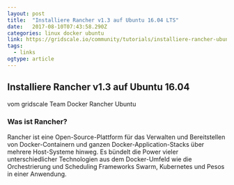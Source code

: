 ```yaml
---
layout: post 
title:  "Installiere Rancher v1.3 auf Ubuntu 16.04 LTS" 
date:   2017-08-10T07:43:58.290Z 
categories: linux docker ubuntu
link: https://gridscale.io/community/tutorials/installiere-rancher-ubuntu-16-04-lts/ 
tags:
  - links
ogtype: article 
---
```


## Installiere Rancher v1.3 auf Ubuntu 16.04
vom gridscale Team Docker Rancher Ubuntu

### Was ist Rancher?
Rancher ist eine Open-Source-Plattform für das Verwalten und Bereitstellen von Docker-Containern und ganzen Docker-Application-Stacks über mehrere Host-Systeme hinweg. Es bündelt die Power vieler unterschiedlicher Technologien aus dem Docker-Umfeld wie die Orchestrierung und Scheduling Frameworks Swarm, Kubernetes und Pesos in einer Anwendung.